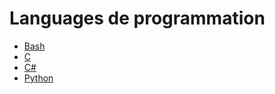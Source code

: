# Languages de programmation

- [Bash](bash/Readme.md)
- [C](c/Readme.md)
- [C#](csharp/Readme.md)
- [Python](python/Readme.md)
